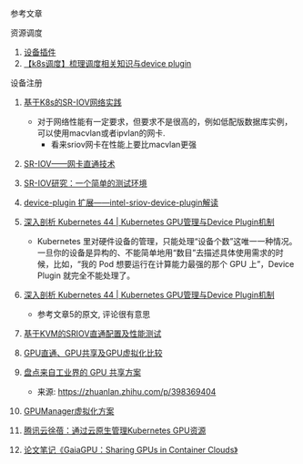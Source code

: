 参考文章

资源调度

1. [设备插件](https://kubernetes.io/zh-cn/docs/concepts/extend-kubernetes/compute-storage-net/device-plugins/)
2. [【k8s调度】梳理调度相关知识与device plugin](https://blog.csdn.net/qq_24433609/article/details/137020551)

设备注册

1. [基于K8s的SR-IOV网络实践](https://cloud.tencent.com/developer/article/2010030)
    - 对于网络性能有一定要求，但要求不是很高的，例如低配版数据库实例，可以使用macvlan或者ipvlan的网卡.
        - 看来sriov网卡在性能上要比macvlan更强
2. [SR-IOV——网卡直通技术](https://www.cnblogs.com/weiduoduo/p/11068460.html)
3. [SR-IOV研究：一个简单的测试环境](https://www.sensorexpert.com.cn/article/215228.html)
4. [device-plugin 扩展——intel-sriov-device-plugin解读](https://segmentfault.com/a/1190000021061494?sort=votes)

5. [深入剖析 Kubernetes 44 | Kubernetes GPU管理与Device Plugin机制](https://blog.csdn.net/qq_37756660/article/details/134523326)
    - Kubernetes 里对硬件设备的管理，只能处理“设备个数”这唯一一种情况。一旦你的设备是异构的、不能简单地用“数目”去描述具体使用需求的时候，比如，“我的 Pod 想要运行在计算能力最强的那个 GPU 上”，Device Plugin 就完全不能处理了。
6. [深入剖析 Kubernetes 44 | Kubernetes GPU管理与Device Plugin机制](https://time.geekbang.org/column/article/70876)
    - 参考文章5的原文, 评论很有意思

7. [基于KVM的SRIOV直通配置及性能测试](https://cloud.tencent.com/developer/article/2060167)
8. [GPU直通、GPU共享及GPU虚拟化比较](https://blog.csdn.net/hbuxiaofei/article/details/106757002)

9. [盘点来自工业界的 GPU 共享方案](https://www.cvmart.net/community/detail/5370)
    - 来源: https://zhuanlan.zhihu.com/p/398369404
10. [GPUManager虚拟化方案](https://cloud.tencent.com/developer/article/1685122)
11. [腾讯云徐蓓：通过云原生管理Kubernetes GPU资源](https://mp.weixin.qq.com/s/W-Ntu2xdjypFgs5EPMVjkg)
12. [论文笔记《GaiaGPU：Sharing GPUs in Container Clouds》](https://pokerfacesad.github.io/2020/02/07/%E8%AE%BA%E6%96%87%E7%AC%94%E8%AE%B0%E3%80%8AGaiaGPU%20Sharing%20GPUs%20in%20Container%20Clouds%E3%80%8B/)

